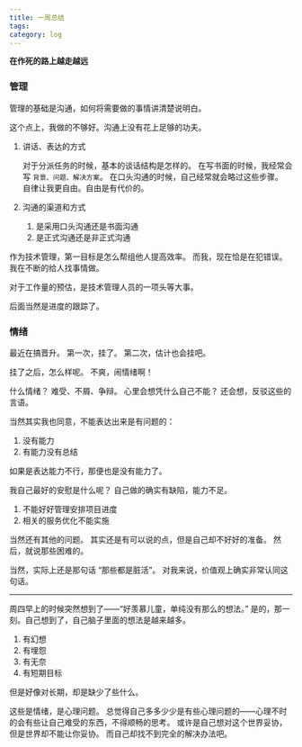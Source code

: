 ```yaml
---
title: 一周总结
tags: 
category: log
---
```


**在作死的路上越走越远**

### 管理

管理的基础是沟通，如何将需要做的事情讲清楚说明白。

这个点上，我做的不够好。沟通上没有花上足够的功夫。

1. 讲话、表达的方式

    对于分派任务的时候，基本的谈话结构是怎样的。
    在写书面的时候，我经常会写 `背景、问题、解决方案`。
    在口头沟通的时候，自己经常就会略过这些步骤。
    自律让我更自由。自由是有代价的。

2. 沟通的渠道和方式

    1. 是采用口头沟通还是书面沟通
    2. 是正式沟通还是非正式沟通

作为技术管理，第一目标是怎么帮组他人提高效率。
而我，现在恰是在犯错误。
我在不断的给人找事情做。


对于工作量的预估，是技术管理人员的一项头等大事。

后面当然是进度的跟踪了。

### 情绪

最近在搞晋升。
第一次，挂了。
第二次，估计也会挂吧。

挂了之后，怎么样呢。
不爽，闹情绪啊！

什么情绪？
难受、不屑、争辩。
心里会想凭什么自己不能？
还会想，反驳这些的言语。

当然其实我也同意，不能表达出来是有问题的：
1. 没有能力
2. 有能力没有总结

如果是表达能力不行，那便也是没有能力了。

我自己最好的安慰是什么呢？
自己做的确实有缺陷，能力不足。

1. 不能好好管理安排项目进度
2. 相关的服务优化不能实施

当然还有其他的问题。
其实还是有可以说的点，但是自己却不好好的准备。
然后，就说那些困难的。

当然，实际上还是那句话 “那些都是脏活”。
对我来说，价值观上确实非常认同这句话。

---

周四早上的时候突然想到了——“好羡慕儿童，单纯没有那么的想法。”
是的，那一刻。自己想到了，自己脑子里面的想法是越来越多。

1. 有幻想
2. 有埋怨
3. 有无奈
4. 有短期目标

但是好像对长期，却是缺少了些什么。

这些是情绪，是心理问题。
总觉得自己多多少少是有些心理问题的——心理不时的会有些让自己难受的东西，不得顺畅的思考。
或许是自己想对这个世界妥协，但是世界却不能让你妥协。
而自己却找不到完全的解决办法吧。


